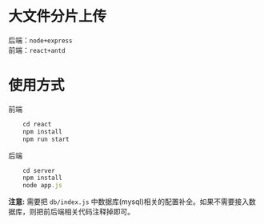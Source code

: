 # 大文件分片上传
后端：`node+express`  
前端：`react+antd`
# 使用方式
前端
```js
    cd react
    npm install
    npm run start
```
 后端
```js
    cd server
    npm install
    node app.js
```
**注意:** 需要把 `db/index.js` 中数据库(mysql)相关的配置补全。如果不需要接入数据库，则把前后端相关代码注释掉即可。